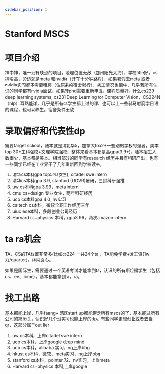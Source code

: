 ```yaml
---
sidebar_position: 1
---
```

# Stanford MSCS

# 项目介绍
神中神，唯一没有缺点的项目，地理位置无敌（加州阳光大海），学校title好，cs排名高，旁边就是meta 和nvidia（开车十分钟路程），如果暑假去meta 或者nvidia实习都不需要租房（住原来的宿舍就行），找工情况也很牛，几乎我所有认识的同学都有nvidia面试。如果转phd需要重新申请。课程质量好，什么cs229 deep learning systems, cs231 Deep Learning for Computer Vision，CS224N（nlp）耳熟能详，几乎是所有cs学生都上过的课。也可以上一些骑马射箭学日语的课程，也可以养生。宿舍条件无敌





# 录取偏好和代表性dp
需要target school，陆本就是清北华5，加拿大top2+一些别的学校的强者，美本top 30+工科强校+文理学院强校，整体来看基本都是高gpa(3.9+)，陆本招生人数很少，基本都是美本。相当部分的同学有research 经历并且有科研产出，也有一些同学已经在工业界干了几年重新回到学校读书。

1. 清华cs本科gpa top5%(女生), citadel swe intern
2. 清华cs本科gpa 3.9, stanford (UGVR)暑研，三封科研强推
3. uw cs本科gpa 3.99，meta intern
4. cmu cs+design 专业女生，两年科研经历
5. ucb cs本科gpa 4.0, nv实习
6. caltech cs本科，微软全职工作经历三年
7. uiuc ece本科，多段创业公司经历
8. Harvard cs+physics 本科，gpa3.96，两次amazon intern
# ta ra机会
TA，CS的TA位置非常多(比如cs224 一共24个ta)，TA能免学费+发工资(1w刀/quarter)，非常良心。

如果是国际生，需要通过一个英语考试才能拿到ta，认识的所有斯坦福学生（包括cs、ee、icme），基本都能拿到ta，ra。

# 找工出路
基本都能上岸，几乎faang+ 湾区start up都能带走所有mscs的了，基本能过所有公司的简历关，认识好几个没实习也能上岸的dp。有些同学更想创业或者去当qr，这部分属于out lier

1. uw cs本科，上岸citadel swe intern
2. ucb cs本科，上岸google deep mind
3. ucb cs本科，alibaba 实习，ng上岸bbg
4. hkust cs本科，微软、meta实习，ng上岸bbg
5. stanford cs本科，pointer 72、nv实习，上岸meta
6. Harvard cs+physics 本科,上岸google
